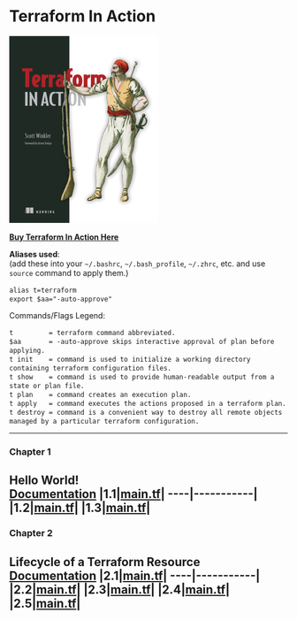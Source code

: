 # Terraform In Action
![Terraform In Action](tia.png)

[**Buy Terraform In Action Here**](https://www.manning.com/books/terraform-in-action?query=terraform%20in%20action)

**Aliases used**:  
(add these into your `~/.bashrc`, `~/.bash_profile`, `~/.zhrc`, etc. and use `source` command to apply them.)
```
alias t=terraform
export $aa="-auto-approve"
```
Commands/Flags Legend:
```
t         = terraform command abbreviated.
$aa       = -auto-approve skips interactive approval of plan before applying.
t init    = command is used to initialize a working directory containing terraform configuration files.
t show    = command is used to provide human-readable output from a state or plan file.
t plan    = command creates an execution plan.
t apply   = command executes the actions proposed in a terraform plan.
t destroy = command is a convenient way to destroy all remote objects managed by a particular terraform configuration.
```

---
### Chapter 1
##
**Hello World!**  
[**Documentation**](https://github.com/devdot4/terraform-in-action/tree/main/chapter-1#chapter-1)
|1.1|[main.tf](chapter-1/1.1/main.tf)|
----|-----------|
|**1.2**|[**main.tf**](chapter-1/1.2/main.tf)|
|**1.3**|[**main.tf**](chapter-1/1.3/main.tf)|
---
### Chapter 2
##
**Lifecycle of a Terraform Resource**  
[**Documentation**](https://github.com/devdot4/terraform-in-action/tree/main/chapter-2#chapter-2)
|2.1|[main.tf](chapter-2/2.1/main.tf)|
----|-----------|
|**2.2**|[**main.tf**](chapter-2/2.2/main.tf)|
|**2.3**|[**main.tf**](chapter-2/2.3/main.tf)|
|**2.4**|[**main.tf**](chapter-2/2.4/main.tf)|
|**2.5**|[**main.tf**](chapter-2/2.5/main.tf)|
---
